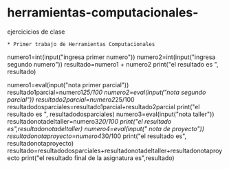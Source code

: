 # herramientas-computacionales-
ejercicicios de clase 


	* Primer trabajo de Herramientas Computacionales

numero1=int(input("ingresa primer numero"))
numero2=int(input("ingresa segundo numero"))
resultado=numero1 + numero2
print("el resultado es ", resultado)


numero1=eval(input("nota primer parcial"))
resultado1parcial=numero1*25/100
numero2=eval(input("nota segundo parcial"))
resultado2parcial=numero2*25/100              
resultadodosparciales=resultado1parcial+resultado2parcial
print("el resultado es ", resultadodosparciales)
numero3=eval(input("nota taller"))            
resultadonotadeltaller=numero3*20/100
print("el resultado es",resultadonotadeltaller)
numero4=eval(input(" nota de proyecto"))
resultadonotaproyecto=numero4*30/100
print("el resultado es", resultadonotaproyecto)
resultado=resultadodosparciales+resultadonotadeltaller+resultadonotaproyecto
print("el resultado final de la asignatura es",resultado)
